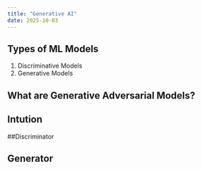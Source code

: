 ```yaml
---
title: "Generative AI"
date: 2025-10-03
---
```


## Types of ML Models
1. Discriminative Models
2. Generative Models

## What are Generative Adversarial Models? 

## Intution

##Discriminator

## Generator
